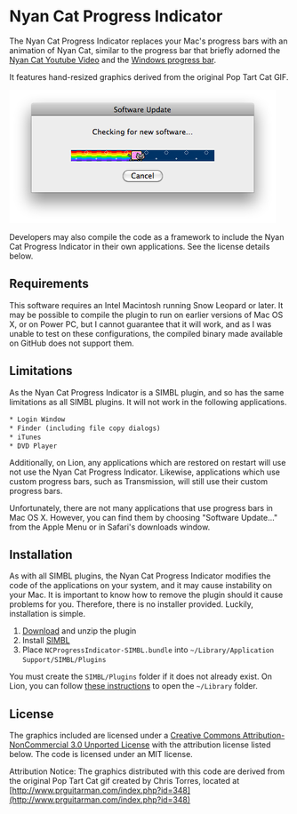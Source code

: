 # Nyan Cat Progress Indicator

The Nyan Cat Progress Indicator replaces your Mac's progress bars with an animation of Nyan Cat, similar to the progress bar that briefly adorned the [Nyan Cat Youtube Video](http://www.youtube.com/watch?v=QH2-TGUlwu4) and the [Windows progress bar](http://www.instantelevatormusic.com/nyan-cat-progress-bar).

It features hand-resized graphics derived from the original Pop Tart Cat GIF.

![Software Update window](https://github.com/michaelbuckley/ncprogressindicator/raw/master/software-update.png)

Developers may also compile the code as a framework to include the Nyan Cat Progress Indicator in their own applications. See the license details below.

## Requirements

This software requires an Intel Macintosh running Snow Leopard or later. It may be possible to compile the plugin to run on earlier versions of Mac OS X, or on Power PC, but I cannot guarantee that it will work, and as I was unable to test on these configurations, the compiled binary made available on GitHub does not support them.

## Limitations

As the Nyan Cat Progress Indicator is a SIMBL plugin, and so has the same limitations as all SIMBL plugins. It will not work in the following applications.

    * Login Window
    * Finder (including file copy dialogs)
    * iTunes
    * DVD Player

Additionally, on Lion, any applications which are restored on restart will use not use the Nyan Cat Progress Indicator. Likewise, applications which use custom progress bars, such as Transmission, will still use their custom progress bars.

Unfortunately, there are not many applications that use progress bars in Mac OS X. However, you can find them by choosing "Software Update…" from the Apple Menu or in Safari's downloads window.

## Installation

As with all SIMBL plugins, the Nyan Cat Progress Indicator modifies the code of the applications on your system, and it may cause instability on your Mac. It is important to know how to remove the plugin should it cause problems for you. Therefore, there is no installer provided. Luckily, installation is simple.

1. [Download](https://github.com/downloads/MichaelBuckley/NCProgressIndicator/NCProgressIndicator-SIMBL.bundle.zip) and unzip the plugin
2. Install [SIMBL](http://www.culater.net/software/SIMBL/SIMBL.php)
3. Place `NCProgressIndicator-SIMBL.bundle` into `~/Library/Application Support/SIMBL/Plugins`

You must create the `SIMBL/Plugins` folder if it does not already exist. On Lion, you can follow [these instructions](http://osxdaily.com/2011/07/22/access-user-library-folder-in-os-x-lion/) to open the `~/Library` folder.

## License

The graphics included are licensed under a [Creative Commons Attribution-NonCommercial 3.0 Unported License](http://creativecommons.org/licenses/by-nc/3.0/) with the attribution license listed below. The code is licensed under an MIT license.

Attribution Notice:
The graphics distributed with this code are derived from the original Pop Tart Cat gif created by Chris Torres, located at [http://www.prguitarman.com/index.php?id=348](http://www.prguitarman.com/index.php?id=348)
